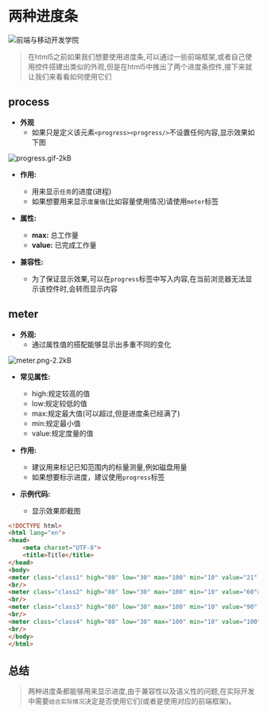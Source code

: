 # 两种进度条


![前端与移动开发学院][1]

>在html5之前如果我们想要使用进度条,可以通过一些前端框架,或者自己使用控件搭建出类似的外观,但是在html5中推出了两个进度条控件,接下来就让我们来看看如何使用它们



## process

* **外观**
  * 如果只是定义该元素`<progress><progress/>`不设置任何内容,显示效果如下图

![progress.gif-2kB][2]

* **作用:**
  * 用来显示`任务`的进度(进程)
  * 如果想要用来显示`度量值`(比如容量使用情况)请使用`meter`标签

* **属性:**
  * **max:** 总工作量
  * **value:** 已完成工作量

* **兼容性:**
  * 为了保证显示效果,可以在`progress`标签中写入内容,在当前浏览器无法显示该控件时,会转而显示内容

## meter

* **外观:**
  * 通过属性值的搭配能够显示出多重不同的变化

![meter.png-2.2kB][3]

* **常见属性:**
  * high:规定较高的值
  * low:规定较低的值
  * max:规定最大值(可以超过,但是进度条已经满了)
  * min:规定最小值
  * value:规定度量的值


* **作用:**
  * 建议用来标记已知范围内的标量测量,例如磁盘用量
  * 如果想要标示进度，建议使用`progress`标签

* **示例代码:**
  * 显示效果即截图

```html
<!DOCTYPE html>
<html lang="en">
<head>
    <meta charset="UTF-8">
    <title>Title</title>
</head>
<body>
<meter class="class1" high="80" low="30" max="100" min="10" value="21" ></meter>
<br/>
<meter class="class2" high="80" low="30" max="100" min="10" value="60"></meter>
<br/>
<meter class="class3" high="80" low="30" max="100" min="10" value="90" ></meter>
<br/>
<meter class="class4" high="80" low="30" max="100" min="10" value="100" optimum="10" ></meter>
<br/>
</body>
</html>
```

## 总结
>两种进度条都能够用来显示进度,由于兼容性以及语义性的问题,在实际开发中需要`结合实际情况`决定是否使用它们(或者是使用对应的前端框架)。


[1]: http://static.zybuluo.com/antumuFish/xfnngpb23mze67n7y3y9ir3l/desk.jpg
[2]: http://static.zybuluo.com/antumuFish/t2dch3odenn98uh5w7ygqqsu/progress.gif
[3]: http://static.zybuluo.com/antumuFish/iueuti5s0x73zl1y0opkd9ds/meter.png
